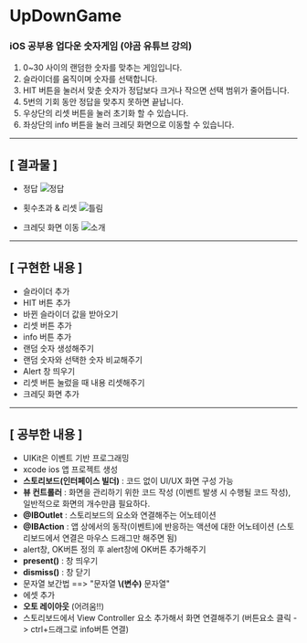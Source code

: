 # **UpDownGame**
### iOS 공부용 업다운 숫자게임 (야곰 유튜브 강의)
1.  0~30 사이의 랜덤한 숫자를 맞추는 게임입니다.
2. 슬라이더를 움직이며 숫자를 선택합니다.
3. HIT 버튼을 눌러서 맞춘 숫자가 정답보다 크거나 작으면 선택 범위가 줄어듭니다.
4. 5번의 기회 동안 정답을 맞추지 못하면 끝납니다.
5. 우상단의 리셋 버튼을 눌러 초기화 할 수 있습니다.
6. 좌상단의 info 버튼을 눌러 크레딧 화면으로 이동할 수 있습니다.
---

## **[ 결과물 ]**
- 정답
![정답](https://user-images.githubusercontent.com/89764127/217053603-6bd9dfeb-792b-4f22-a628-e7497ed5ae1e.gif)

- 횟수초과 & 리셋
![틀림](https://user-images.githubusercontent.com/89764127/217053617-cbbbe13c-906c-412f-b04a-89d99b3ef7b0.gif)

- 크레딧 화면 이동
![소개](https://user-images.githubusercontent.com/89764127/217054461-04bc3935-4911-4941-b0d5-46d77cf1dccf.gif)

---
## **[ 구현한 내용 ]**
- 슬라이더 추가
- HIT 버튼 추가
- 바뀐 슬라이더 값을 받아오기
- 리셋 버튼 추가
- info 버튼 추가
- 랜덤 숫자 생성해주기
- 랜덤 숫자와 선택한 숫자 비교해주기
- Alert 창 띄우기
- 리셋 버튼 눌렀을 때 내용 리셋해주기
- 크레딧 화면 추가

---
## **[ 공부한 내용 ]**
- UIKit은 이벤트 기반 프로그래밍
- xcode ios 앱 프로젝트 생성
- **스토리보드(인터페이스 빌더)** : 코드 없이 UI/UX 화면 구성 가능
- **뷰 컨트롤러** : 화면을 관리하기 위한 코드 작성 (이벤트 발생 시 수행될 코드 작성), 일반적으로 화면의 개수만큼 필요하다.
- **@IBOutlet** : 스토리보드의 요소와 연결해주는 어노테이션
- **@IBAction** : 앱 상에서의 동작(이벤트)에 반응하는 액션에 대한 어노테이션 (스토리보드에서 연결은 마우스 드래그만 해주면 됨)
- alert창, OK버튼 정의 후 alert창에 OK버튼 추가해주기
- **present()** : 창 띄우기
- **dismiss()** : 창 닫기
- 문자열 보간법 ==> "문자열 **\\(변수)** 문자열"
- 에셋 추가
- **오토 레이아웃** (어려움!!)
- 스토리보드에서 View Controller 요소 추가해서 화면 연결해주기 (버튼요소 클릭 -> ctrl+드래그로 info버튼 연결)
